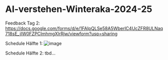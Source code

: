 # AI-verstehen-Winteraka-2024-25
Feedback Tag 2: https://docs.google.com/forms/d/e/1FAIpQLSe58A5WberlC4UcZFR8ULNaq718sE_jIW0FZPCImhmgXlrRjw/viewform?usp=sharing

Schedule Hälfte 1:
![image](https://github.com/user-attachments/assets/c3806bba-053f-4f33-8883-3ab4a20ed82f)

Schedule Hälfte 2: 
tbd...

